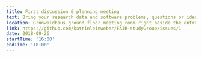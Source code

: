 ```yaml
---
title: First discussion & planning meeting
text: Bring your research data and software problems, questions or ideas so we can discuss them, and define the more specialised topics for the next weeks.
location: Grunwaldhaus ground floor meeting room right beside the entrance
link: https://github.com/katrinleinweber/FAIR-studyGroup/issues/1
date: 2018-09-26
startTime: '16:00'
endTime: '18:00'
---
```

